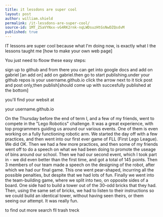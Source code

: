 ```yaml
---
title: it lessdons are super cool
layout: post
author: william.shield
permalink: /it-lessdons-are-super-cool/
source-id: 1MT_ZSaVYNxx-vG4RK2rnk-nqLWDsuzHtGsNwDZQsdvM
published: true
---
```

IT lessons are super cool  because what I'm doing now, is exactly what I the lessons taught me [how to make your own web page] 

You just need to floow these easy steps:

 sign up to github and from there you can get into google docs and add on gabriel [an add on]  add on gabriel.then go to start publishing.under your github repos is your  username.github.io click the arrow next to it tick post and post only,then publish[should come up with succesfully published at the bottom]

you'll find your websit at 

your username.github.io

On the Thursday before the end of term I, and a few of my friends, went to compete in the "Lego Robotics" challenge. It was a great experience, with top programmers guiding us around our various events. One of them is even working on a fully functioning robotic arm. We started the day off with a few practices, and then went into our first ever game of FLL (First Lego League). We did OK. Then we had a few more practices, and then some of my friends went off to do a speech on what we had been doing to promote the useage of bins around our school. Then we had our second event, which I took part in - we did even better than the first time, and got a total of 145 points. Then 3 members of our team made a speech on the designing of the robot, after which we had our final game. This one went pear-shaped, incurring all the possible penalties, but despite that we had lots of fun. Finally we went into the team-building game, where we split into two, on opposite sides of a board. One side had to build a tower out of the 30-odd bricks that they had. Then, using the same set of bricks, we had to listen to their instructions so we could build an identical tower, without having seen theirs, or them seeing our attempt. It was really fun.

to find out more search    fll trash treck

 

